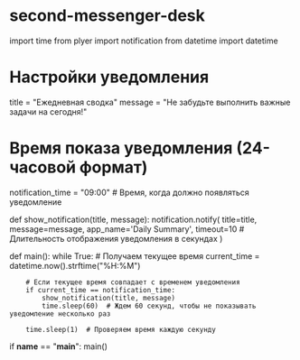 # second-messenger-desk
import time
from plyer import notification
from datetime import datetime

# Настройки уведомления
title = "Ежедневная сводка"
message = "Не забудьте выполнить важные задачи на сегодня!"

# Время показа уведомления (24-часовой формат)
notification_time = "09:00"  # Время, когда должно появляться уведомление

def show_notification(title, message):
    notification.notify(
        title=title,
        message=message,
        app_name='Daily Summary',
        timeout=10  # Длительность отображения уведомления в секундах
    )

def main():
    while True:
        # Получаем текущее время
        current_time = datetime.now().strftime("%H:%M")
        
        # Если текущее время совпадает с временем уведомления
        if current_time == notification_time:
            show_notification(title, message)
            time.sleep(60)  # Ждем 60 секунд, чтобы не показывать уведомление несколько раз

        time.sleep(1)  # Проверяем время каждую секунду

if __name__ == "__main__":
    main()

